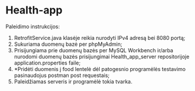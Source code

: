 # Health-app

Paleidimo instrukcijos:

1)  RetrofitService.java klasėje reikia nurodyti IPv4 adresą bei 8080 portą;
2)  Sukuriama duomenų bazė per phpMyAdmin;
3)  Prisijungiama prie duomenų bazės per MySQL Workbench ir/arba nurodomi duomenų bazės prisijungimai Health_app_server repositorijoje application.properties faile;
4) *Pridėti duomenis į food lentelė dėl patogesnio programėlės testavimo pasinaudojus postman post requestais;
5) Paleidžiamas serveris ir programėlė tokia tvarka.  
